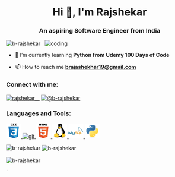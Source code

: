 <h1 align="center">Hi 👋, I'm Rajshekar</h1>
<h3 align="center">An aspiring Software Engineer from India</h3>

<img align="right" alt="coding" width="400" src="https://media1.tenor.com/m/vsPomXV3SkoAAAAC/coffee-computer.gif">

<p align="left"> <img src="https://komarev.com/ghpvc/?username=b-rajshekar&label=Profile%20views&color=0e75b6&style=flat" alt="b-rajshekar" /> </p>

- 🌱 I’m currently learning **Python from Udemy 100 Days of Code**

- 📫 How to reach me **brajashekhar19@gmail.com**

<h3 align="left">Connect with me:</h3>
<p align="left">
<a href="https://instagram.com/rajshekar__" target="blank"><img align="center" src="https://raw.githubusercontent.com/rahuldkjain/github-profile-readme-generator/master/src/images/icons/Social/instagram.svg" alt="rajshekar__" height="30" width="40" /></a>
<a href="https://www.youtube.com/c/@b-rajshekar" target="blank"><img align="center" src="https://raw.githubusercontent.com/rahuldkjain/github-profile-readme-generator/master/src/images/icons/Social/youtube.svg" alt="@b-rajshekar" height="30" width="40" /></a>
</p>

<h3 align="left">Languages and Tools:</h3>
<p align="left"> <a href="https://www.w3schools.com/css/" target="_blank" rel="noreferrer"> <img src="https://raw.githubusercontent.com/devicons/devicon/master/icons/css3/css3-original-wordmark.svg" alt="css3" width="40" height="40"/> </a> <a href="https://git-scm.com/" target="_blank" rel="noreferrer"> <img src="https://www.vectorlogo.zone/logos/git-scm/git-scm-icon.svg" alt="git" width="40" height="40"/> </a> <a href="https://www.w3.org/html/" target="_blank" rel="noreferrer"> <img src="https://raw.githubusercontent.com/devicons/devicon/master/icons/html5/html5-original-wordmark.svg" alt="html5" width="40" height="40"/> </a> <a href="https://www.linux.org/" target="_blank" rel="noreferrer"> <img src="https://raw.githubusercontent.com/devicons/devicon/master/icons/linux/linux-original.svg" alt="linux" width="40" height="40"/> </a> <a href="https://www.mysql.com/" target="_blank" rel="noreferrer"> <img src="https://raw.githubusercontent.com/devicons/devicon/master/icons/mysql/mysql-original-wordmark.svg" alt="mysql" width="40" height="40"/> </a> <a href="https://www.python.org" target="_blank" rel="noreferrer"> <img src="https://raw.githubusercontent.com/devicons/devicon/master/icons/python/python-original.svg" alt="python" width="40" height="40"/> </a> </p>

<p><img align="left" src="https://github-readme-stats.vercel.app/api/top-langs?username=b-rajshekar&show_icons=true&locale=en&layout=compact" alt="b-rajshekar" /></p>

<p>&nbsp;<img align="center" src="https://github-readme-stats.vercel.app/api?username=b-rajshekar&show_icons=true&locale=en" alt="b-rajshekar" /></p>

<p><img align="center" src="https://github-readme-streak-stats.herokuapp.com/?user=b-rajshekar&" alt="b-rajshekar" /></p>`
